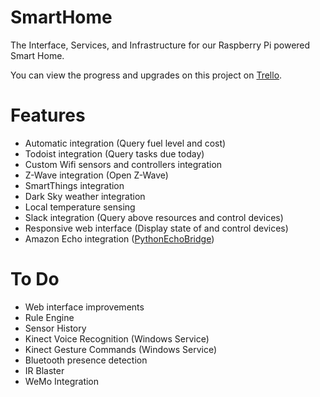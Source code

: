 # SmartHome
The Interface, Services, and Infrastructure for our Raspberry Pi powered Smart Home.

You can view the progress and upgrades on this project on [Trello](https://trello.com/b/tEcFP1E7/smart-home-customization).

# Features
- Automatic integration (Query fuel level and cost)
- Todoist integration (Query tasks due today)
- Custom Wifi sensors and controllers integration
- Z-Wave integration (Open Z-Wave)
- SmartThings integration
- Dark Sky weather integration
- Local temperature sensing
- Slack integration (Query above resources and control devices)
- Responsive web interface (Display state of and control devices)
- Amazon Echo integration ([PythonEchoBridge](https://github.com/KyleARector/PythonEchoBridge))

# To Do
- Web interface improvements
- Rule Engine
- Sensor History
- Kinect Voice Recognition (Windows Service)
- Kinect Gesture Commands (Windows Service)
- Bluetooth presence detection
- IR Blaster
- WeMo Integration
